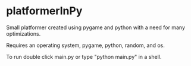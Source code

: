 platformerInPy
==============

Small platformer created using pygame and python with a need for many optimizations.

Requires an operating system, pygame, python, random, and os.

To run double click main.py or type "python main.py" in a shell.
